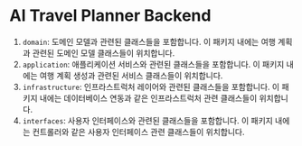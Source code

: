 # AI Travel Planner Backend

1. `domain`: 도메인 모델과 관련된 클래스들을 포함합니다. 이 패키지 내에는 여행 계획과 관련된 도메인 모델 클래스들이 위치합니다.
2. `application`: 애플리케이션 서비스와 관련된 클래스들을 포함합니다. 이 패키지 내에는 여행 계획 생성과 관련된 서비스 클래스들이 위치합니다.
3. `infrastructure`: 인프라스트럭처 레이어와 관련된 클래스들을 포함합니다. 이 패키지 내에는 데이터베이스 연동과 같은 인프라스트럭처 관련 클래스들이 위치합니다.
4. `interfaces`: 사용자 인터페이스와 관련된 클래스들을 포함합니다. 이 패키지 내에는 컨트롤러와 같은 사용자 인터페이스 관련 클래스들이 위치합니다.
